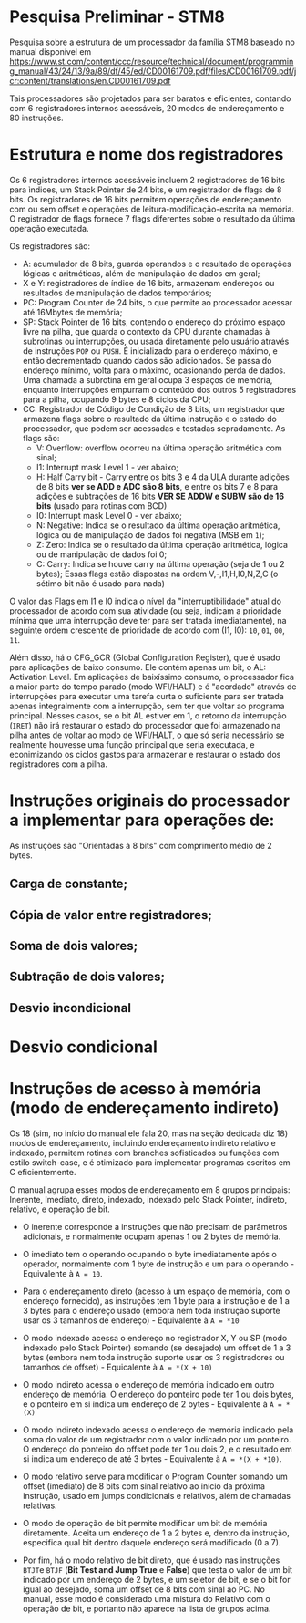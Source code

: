 # Pesquisa Preliminar - STM8
Pesquisa sobre a estrutura de um processador da família STM8 baseado no manual disponível em https://www.st.com/content/ccc/resource/technical/document/programming_manual/43/24/13/9a/89/df/45/ed/CD00161709.pdf/files/CD00161709.pdf/jcr:content/translations/en.CD00161709.pdf

Tais processadores são projetados para ser baratos e eficientes, contando com 6 registradores internos acessáveis, 20 modos de endereçamento e 80 instruções.

# Estrutura e nome dos registradores
Os 6 registradores internos acessáveis incluem 2 registradores de 16 bits para ìndices, um Stack Pointer de 24 bits, e um registrador de flags de 8 bits. Os registradores de 16 bits permitem operações de endereçamento com ou sem offset e operações de leitura-modificação-escrita na memória. O registrador de flags fornece 7 flags diferentes sobre o resultado da última operação executada.

Os registradores são:
* A: acumulador de 8 bits, guarda operandos e o resultado de operações lógicas e aritméticas, além de manipulação de dados em geral;
* X e Y: registradores de índice de 16 bits, armazenam endereços ou resultados de manipulação de dados temporários;
* PC: Program Counter de 24 bits, o que permite ao processador acessar até 16Mbytes de memória;
* SP: Stack Pointer de 16 bits, contendo o endereço do próximo espaço livre na pilha, que guarda o contexto da CPU durante chamadas à subrotinas ou interrupções, ou usada diretamente pelo usuário através de instruções `POP` ou `PUSH`. É inicializado para o endereço máximo, e então decrementado quando dados são adicionados. Se passa do endereço mínimo, volta para o máximo, ocasionando perda de dados. Uma chamada a subrotina em geral ocupa 3 espaços de memória, enquanto interrupções empurram o conteúdo dos outros 5 registradores para a pilha, ocupando 9 bytes e 8 ciclos da CPU;
* CC: Registrador de Código de Condição de 8 bits, um registrador que armazena flags sobre o resultado da última instrução e o estado do processador, que podem ser acessadas e testadas sepradamente. As flags são:
    * V: Overflow: overflow ocorreu na última operação aritmética com sinal;
    * I1: Interrupt mask Level 1 - ver abaixo;
    * H: Half Carry bit - Carry entre os bits 3 e 4 da ULA durante adições de 8 bits **ver se ADD e ADC são 8 bits**, e entre os bits 7 e 8 para adições e subtrações de 16 bits **VER SE ADDW e SUBW são de 16 bits** (usado para rotinas com BCD)
    * I0: Interrupt mask Level 0 - ver abaixo;
    * N: Negative: Indica se o resultado da última operação aritmética, lógica ou de manipulação de dados foi negativa (MSB em `1`);
    * Z: Zero: Indica se o resultado da última operação aritmética, lógica ou de manipulação de dados foi 0;
    * C: Carry: Indica se houve carry na última operação (seja de 1 ou 2 bytes);
    Essas flags estão dispostas na ordem V,-,I1,H,I0,N,Z,C (o sétimo bit não é usado para nada)

O valor das Flags em I1 e I0 indica o nível da "interruptibilidade" atual do processador de acordo com sua atividade (ou seja, indicam a prioridade mínima que uma interrupção deve ter para ser tratada imediatamente), na seguinte ordem crescente de prioridade de acordo com (I1, I0): `10`, `01`, `00`, `11`.

Além disso, há o CFG_GCR (Global Configuration Register), que é usado para aplicações de baixo consumo. Ele contém apenas um bit, o AL: Activation Level. Em aplicações de baixíssimo consumo, o processador fica a maior parte do tempo parado (modo WFI/HALT) e é "acordado" através de interrupções para executar uma tarefa curta o suficiente para ser tratada apenas integralmente com a interrupção, sem ter que voltar ao programa principal. Nesses casos, se o bit AL estiver em 1, o retorno da interrupção (`IRET`) não irá restaurar o estado do processador que foi armazenado na pilha antes de voltar ao modo de WFI/HALT, o que só seria necessário se realmente houvesse uma função principal que seria executada, e econimizando os ciclos gastos para armazenar e restaurar o estado dos registradores com a pilha.

# Instruções originais do processador a implementar para operações de:
As instruções são "Orientadas à 8 bits" com comprimento médio de 2 bytes.
## Carga de constante;
## Cópia de valor entre registradores;
## Soma de dois valores;
## Subtração de dois valores;
## Desvio incondicional

# Desvio condicional

# Instruções de acesso à memória (modo de endereçamento indireto)
Os 18 (sim, no início do manual ele fala 20, mas na seção dedicada diz 18) modos de endereçamento, incluindo endereçamento indireto relativo e indexado, permitem rotinas com branches sofisticados ou funções com estilo switch-case, e é otimizado para implementar programas escritos em C eficientemente.

O manual agrupa esses modos de endereçamento em 8 grupos principais: Inerente, Imediato, direto, indexado, indexado pelo Stack Pointer, indireto, relativo, e operação de bit.

* O inerente corresponde a instruções que não precisam de parâmetros adicionais, e normalmente ocupam apenas 1 ou 2 bytes de memória.

* O imediato tem o operando ocupando o byte imediatamente após o operador, normalmente com 1 byte de instrução e um para o operando - Equivalente à `A = 10`.

* Para o endereçamento direto (acesso à um espaço de memória, com o endereço fornecido), as instruções tem 1 byte para a instrução e de 1 a 3 bytes para o endereço usado (embora nem toda instrução suporte usar os 3 tamanhos de endereço) - Equivalente à `A = *10`

* O modo indexado acessa o endereço no registrador X, Y ou SP (modo indexado pelo Stack Pointer) somando (se desejado) um offset de 1 a 3 bytes (embora nem toda instrução suporte usar os 3 registradores ou tamanhos de offset) - Equicalente à `A = *(X + 10)`

* O modo indireto acessa o endereço de memória indicado em outro endereço de memória. O endereço do ponteiro pode ter 1 ou dois bytes, e o ponteiro em si indica um endereço de 2 bytes - Equivalente à `A = *(X)`

* O modo indireto indexado acessa o endereço de memória indicado pela soma do valor de um registrador com o valor indicado por um ponteiro. O endereço do ponteiro do offset pode ter 1 ou dois 2, e o resultado em si indica um endereço de até 3 bytes - Equivalente à `A = *(X + *10)`.

* O modo relativo serve para modificar o Program Counter somando um offset (imediato) de 8 bits com sinal relativo ao início da próxima instrução, usado em jumps condicionais e relativos, além de chamadas relativas.

* O modo de operação de bit permite modificar um bit de memória diretamente. Aceita um endereço de 1 a 2 bytes e, dentro da instrução, especifica qual bit dentro daquele endereço será modificado (0 a 7). 

* Por fim, há o modo relativo de bit direto, que é usado nas instruções `BTJT`e `BTJF` (__Bit Test and Jump__ __True__ e __False__) que testa o valor de um bit indicado por um endereço de 2 bytes, e um seletor de bit, e se o bit for igual ao desejado, soma um offset de 8 bits com sinal ao PC. No manual, esse modo é considerado uma mistura do Relativo com o operação de bit, e portanto não aparece na lista de grupos acima.